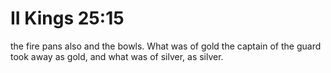 # II Kings 25:15

the fire pans also and the bowls. What was of gold the captain of the guard took away as gold, and what was of silver, as silver.
